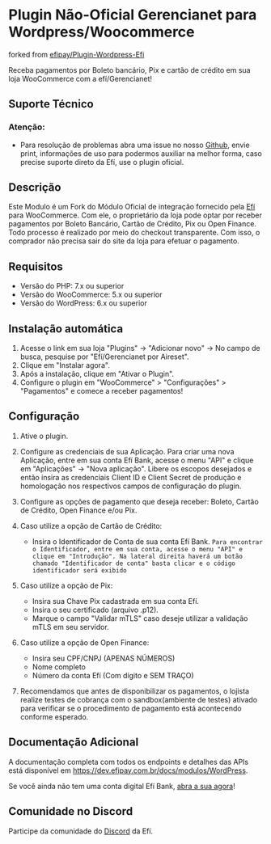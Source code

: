 # Plugin Não-Oficial Gerencianet para Wordpress/Woocommerce
forked from [efipay/Plugin-Wordpress-Efi](https://github.com/efipay/Plugin-Wordpress-Efi)

Receba pagamentos por Boleto bancário, Pix e cartão de crédito em sua loja WooCommerce com a efí/Gerencianet!

## Suporte Técnico
### Atenção: 
* Para resolução de problemas abra uma issue no nosso [Github](https://github.com/aireset/efi-gerencianet-woocommerce), envie print, informações de uso para podermos auxiliar na melhor forma, caso precise suporte direto da Efí, use o plugin oficial.


## Descrição 

Este Modulo é um Fork do Módulo Oficial de integração fornecido pela [Efí](https://gerencianet.com.br/) para WooCommerce. Com ele, o proprietário da loja pode optar por receber pagamentos por Boleto Bancário, Cartão de Crédito, Pix ou Open Finance. Todo processo é realizado por meio do checkout transparente. Com isso, o comprador não precisa sair do site da loja para efetuar o pagamento.

## Requisitos
* Versão do PHP: 7.x ou superior
* Versão do WooCommerce: 5.x ou superior
* Versão do WordPress: 6.x ou superior

## Instalação automática 

1. Acesse o link em sua loja "Plugins" -> "Adicionar novo" -> No campo de busca, pesquise por "Efí/Gerencianet por Aireset".
2. Clique em "Instalar agora".
4. Após a instalação, clique em "Ativar o Plugin".
5. Configure o plugin em "WooCommerce" > "Configurações" > "Pagamentos"  e comece a receber pagamentos!


## Configuração 

1. Ative o plugin.

2. Configure as credenciais de sua Aplicação. Para criar uma nova Aplicação, entre em sua conta Efí Bank, acesse o menu "API" e clique em "Aplicações" -> "Nova aplicação". Libere os escopos desejados e então insira as credenciais Client ID e Client Secret de produção e homologação nos respectivos campos de configuração do plugin.

3. Configure as opções de pagamento que deseja receber: Boleto, Cartão de Crédito, Open Finance e/ou Pix.

4. Caso utilize a opção de Cartão de Crédito:
   * Insira o Identificador de Conta de sua conta Efí Bank. 
   `Para encontrar o Identificador, entre em sua conta, acesse o menu "API" e clique em "Introdução". Na lateral direita haverá um botão chamado "Identificador de conta" basta clicar e o código identificador será exibido`

5. Caso utilize a opção de Pix:
   * Insira sua Chave Pix cadastrada em sua conta Efí.
   * Insira o seu certificado (arquivo .p12).
   * Marque o campo "Validar mTLS" caso deseje utilizar a validação mTLS em seu servidor.

6. Caso utilize a opção de Open Finance:
   * Insira seu CPF/CNPJ (APENAS NÚMEROS)
   * Nome completo
   * Número da conta Efí (Com dígito e SEM TRAÇO)

7. Recomendamos que antes de disponibilizar os pagamentos, o lojista realize testes de cobrança com o sandbox(ambiente de testes) ativado para verificar se o procedimento de pagamento está acontecendo conforme esperado.

## **Documentação Adicional**

A documentação completa com todos os endpoints e detalhes das APIs está disponível em https://dev.efipay.com.br/docs/modulos/WordPress.

Se você ainda não tem uma conta digital Efí Bank, [abra a sua agora](https://sejaefi.com.br)!

## **Comunidade no Discord**

Participe da comunidade do [Discord](https://comunidade.sejaefi.com.br) da Efí.